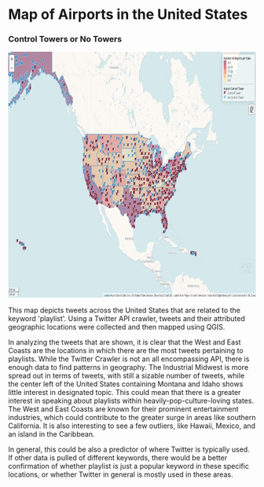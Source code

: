 # Map of Airports in the United States


### Control Towers or No Towers

<img src="img/airport_map.jpg" width="800" height="500">

This map depicts tweets across the United States that are related to the keyword 'playlist'. Using a Twitter API crawler, tweets and their attributed geographic locations were collected and then mapped using QGIS. 

In analyzing the tweets that are shown, it is clear that the West and East Coasts are the locations in which there are the most tweets pertaining to playlists. While the Twitter Crawler is not an all encompassing API, there is enough data to find patterns in geography. The Industrial Midwest is more spread out in terms of tweets, with still a sizable number of tweets, while the center left of the United States containing Montana and Idaho shows little interest in designated topic. This could mean that there is a greater interest in speaking about playlists within heavily-pop-culture-loving states. The West and East Coasts are known for their prominent entertainment industries, which could contribute to the greater surge in areas like southern California. It is also interesting to see a few outliers, like Hawaii, Mexico, and an island in the Caribbean.

In general, this could be also a predictor of where Twitter is typically used. If other data is pulled of different keywords, there would be a better confirmation of whether playlist is just a popular keyword in these specific locations, or whether Twitter in general is mostly used in these areas.
